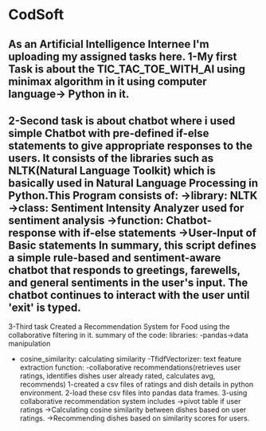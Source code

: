 # CodSoft
As an Artificial Intelligence Internee I'm uploading my assigned tasks here. 
1-My first Task is about the TIC_TAC_TOE_WITH_AI using minimax algorithm in it using computer language-> Python in it.
---------------------------------------------------------------------------------------------------------------------

2-Second task is about chatbot where i used simple Chatbot with pre-defined if-else statements to give appropriate responses to the users. It consists of the libraries such as NLTK(Natural Language Toolkit) which is basically used in Natural Language Processing in Python.This Program consists of:
->library: NLTK
->class: Sentiment Intensity Analyzer used for sentiment analysis
->function: Chatbot-response with if-else statements
->User-Input of Basic statements
In summary, this script defines a simple rule-based and sentiment-aware chatbot that responds to greetings, farewells, and general sentiments in the user's input. The chatbot continues to interact with the user until 'exit' is typed.
-----------------------------------------------------------------------------------------------------------------------

3-Third task Created a Recommendation System for Food using the collaborative filtering in it.
summary of the code:
libraries: 
-pandas->data manipulation
- cosine_similarity: calculating similarity 
-TfidfVectorizer: text feature extraction
function:
-collaborative recommendations(retrieves user ratings, identifies dishes user already rated, calculates avg, recommends)
1-created a csv files of ratings and dish details in python environment.
2-load these csv files into pandas data frames.
3-using collaborative recommendation system includes 
->pivot table if user ratings
->Calculating cosine similarity between dishes based on user ratings.
->Recommending dishes based on similarity scores for users.

